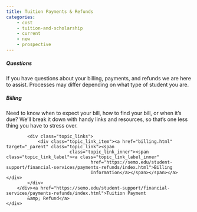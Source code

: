 ```yaml
---
title: Tuition Payments & Refunds
categories:
    - cost
    - tuition-and-scholarship
    - current
    - new
    - prospective
---
```

<div id="flush-collapseFour" aria-labelledby="flush-headingFour" data-mdb-parent="#accordionFlushExample"
    class="accordion-collapse collapse" style="">
    <div class="accordion-body">
        <div aria-label="Start of content" id="skip_content_continue" tabindex="-1" class="page_content">
            <div class="fs-row">
                <div class="fs-cell fs-lg-8 fs-lg-justify-center">
                    <div class="typography">
                        <h5>Questions&nbsp;</h5>
                        <p><span data-contrast="auto">If you have questions about your billing, payments, and refunds we
                                are here to assist. Processes may differ depending on what type of student you
                                are.</span><span
                                data-ccp-props="{&quot;201341983&quot;:0,&quot;335559740&quot;:240}">&nbsp;</span></p>
                    </div>
                </div>
            </div>
        </div>
        <div class="topic_wrapper">
            <div class="topic_header">
                <h5 class="topic_title">Billing</h5>
            </div>
            <div class="topic_body">
                <div class="topic_description">
                    <p>Need to know when to expect your bill, how to find your bill, or when it’s due? We’ll break it
                        down with handy links and resources, so that’s one less thing you have to stress over. </p>
                </div>
            </div>

            <div class="topic_links">
                <div class="topic_link_item"><a href="billing.html" target="_parent" class="topic_link"><span
                            class="topic_link_inner"><span class="topic_link_label"><a class="topic_link_label_inner"
                                    href="https://semo.edu/student-support/financial-services/payments-refunds/index.html">Billing
                                    Information</a></span></span></a></div>
            </div>
        </div><a href="https://semo.edu/student-support/financial-services/payments-refunds/index.html">Tuition Payment
            &amp; Refund</a>
    </div>
</div>
